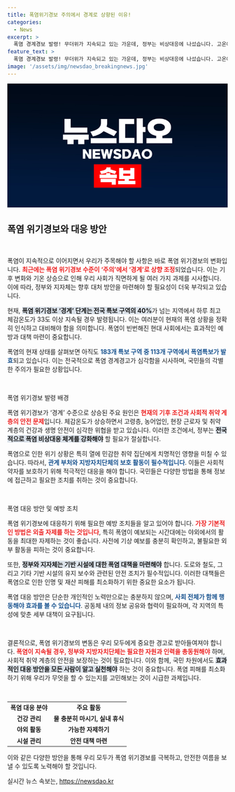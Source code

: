 ```yaml
---
title: 폭염위기경보 주의에서 경계로 상향된 이유!
categories:
  - News
excerpt: >
  폭염 경계경보 발령! 무더위가 지속되고 있는 가운데, 정부는 비상대응에 나섰습니다. 고온에 대한 주의가 요구되는 지금, 안전을 위한 행동요령을 확인하세요!
feature_text: >
  폭염 경계경보 발령! 무더위가 지속되고 있는 가운데, 정부는 비상대응에 나섰습니다. 고온에 대한 주의가 요구되는 지금, 안전을 위한 행동요령을 확인하세요!
image: '/assets/img/newsdao_breakingnews.jpg'
---
```


<p><img src="/assets/img/newsdao_breakingnews.jpg" alt="firstkoreanews 속보" /></p>

<h2 data-ke-size="size26">폭염 위기경보와 대응 방안</h2>

<p data-ke-size="size16">&nbsp;</p>

<p>폭염이 지속적으로 이어지면서 우리가 주목해야 할 사항은 바로 폭염 위기경보의 변화입니다. <b><span style="color: #ee2323;">최근에는 폭염 위기경보 수준이 ‘주의’에서 ‘경계’로 상향 조정</span></b>되었습니다. 이는 기후 변화와 기온 상승으로 인해 우리 사회가 직면하게 될 여러 가지 과제를 시사합니다. 이에 따라, 정부와 지자체는 향후 대처 방안을 마련해야 할 필요성이 더욱 부각되고 있습니다.</p>

<p>현재, <b><span style="background-color: #21538527;">폭염 위기경보 ‘경계’ 단계는 전국 특보 구역의 40%</span></b>가 넘는 지역에서 하루 최고 체감온도가 33도 이상 지속될 경우 발령됩니다. 이는 여러분이 현재의 폭염 상황을 정확히 인식하고 대비해야 함을 의미합니다. 폭염이 빈번해진 현대 사회에서는 효과적인 예방과 대책 마련이 중요합니다. </p>

<p>폭염의 현재 상태를 살펴보면 아직도 <b><span style="color: #1a5490;">183개 특보 구역 중 113개 구역에서 폭염특보가 발효</span></b>되고 있습니다. 이는 전국적으로 폭염 경계경고가 심각함을 시사하며, 국민들의 각별한 주의가 필요한 상황입니다. </p>

<p data-ke-size="size16">&nbsp;</p>

<p>폭염 위기경보 발령 배경</p>

<p>폭염 위기경보가 ‘경계’ 수준으로 상승된 주요 원인은 <b><span style="color: #ee2323;">현재의 기후 조건과 사회적 취약 계층의 안전 문제</span></b>입니다. 체감온도가 상승하면서 고령층, 농어업인, 현장 근로자 및 취약 계층의 건강과 생명 안전이 심각한 위협을 받고 있습니다. 이러한 조건에서, 정부는 <b><span style="background-color: #21538527;">전국적으로 폭염 비상대응 체계를 강화해야</span></b> 할 필요가 절실합니다.</p>

<p>폭염으로 인한 위기 상황은 특히 열에 민감한 취약 집단에게 치명적인 영향을 미칠 수 있습니다. 따라서, <b><span style="color: #1a5490;">관계 부처와 지방자치단체의 보호 활동이 필수적입니다</span></b>. 이들은 사회적 약자를 보호하기 위해 적극적인 대응을 해야 합니다. 국민들은 다양한 방법을 통해 정보에 접근하고 필요한 조치를 취하는 것이 중요합니다.</p>

<p data-ke-size="size16">&nbsp;</p>

<p>폭염 대응 방안 및 예방 조치</p>

<p>폭염 위기경보에 대응하기 위해 필요한 예방 조치들을 알고 있어야 합니다. <b><span style="color: #ee2323;">가장 기본적인 방법은 외출 자제를 하는 것입니다</span></b>, 특히 폭염이 예보되는 시간대에는 야외에서의 활동을 최대한 자제하는 것이 좋습니다. 사전에 기상 예보를 충분히 확인하고, 불필요한 외부 활동을 피하는 것이 중요합니다.</p>

<p>또한, <b><span style="background-color: #21538527;">정부와 지자체는 기반 시설에 대한 폭염 대책을 마련해야</span></b> 합니다. 도로와 철도, 그리고 기타 기반 시설의 유지 보수와 관련된 안전 조치가 필수적입니다. 이러한 대책들은 폭염으로 인한 인명 및 재산 피해를 최소화하기 위한 중요한 요소가 됩니다.</p>

<p>폭염 대응 방안은 단순한 개인적인 노력만으로는 충분하지 않으며, <b><span style="color: #1a5490;">사회 전체가 함께 행동해야 효과를 볼 수 있습니다</span></b>. 공동체 내의 정보 공유와 협력이 필요하며, 각 지역의 특성에 맞춘 세부 대책이 요구됩니다.</p>

<p data-ke-size="size16">&nbsp;</p>

<p>결론적으로, 폭염 위기경보의 변동은 우리 모두에게 중요한 경고로 받아들여져야 합니다. <b><span style="color: #ee2323;">폭염이 지속될 경우, 정부와 지방자치단체는 필요한 자원과 인력을 총동원해야</span></b> 하며, 사회적 취약 계층의 안전을 보장하는 것이 필요합니다. 이와 함께, 국민 차원에서도 <b><span style="background-color: #21538527;">효과적인 대응 방안을 모든 사람이 알고 실천해야</span></b> 하는 것이 중요합니다. 폭염 피해를 최소화하기 위해 우리가 무엇을 할 수 있는지를 고민해보는 것이 시급한 과제입니다. </p>

<p data-ke-size="size16">&nbsp;</p>

<table style="width: 100%; border-collapse: collapse;">
<tr>
<td style="text-align: center; height: 17px;"><b>폭염 대응 분야</b></td>
<td style="text-align: center; height: 17px;"><b>주요 활동</b></td>
</tr>
<tr>
<td style="text-align: center; height: 17px;"><b>건강 관리</b></td>
<td style="text-align: center; height: 17px;"><b>물 충분히 마시기, 실내 휴식</b></td>
</tr>
<tr>
<td style="text-align: center; height: 17px;"><b>야외 활동</b></td>
<td style="text-align: center; height: 17px;"><b>가능한 자제하기</b></td>
</tr>
<tr>
<td style="text-align: center; height: 17px;"><b>시설 관리</b></td>
<td style="text-align: center; height: 17px;"><b>안전 대책 마련</b></td>
</tr>
</table>

<p data-ke-size="size16">이와 같은 다양한 방안을 통해 우리 모두가 폭염 위기경보를 극복하고, 안전한 여름을 보낼 수 있도록 노력해야 할 것입니다. </p>
실시간 뉴스 속보는, <a href="https://newsdao.kr" rel="dofollow">https://newsdao.kr</a>


